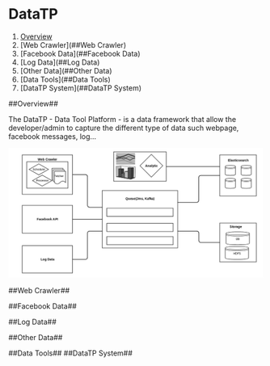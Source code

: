 DataTP
======
1. [Overview](##overview)
2. [Web Crawler](##Web Crawler)
3. [Facebook Data](##Facebook Data)
4. [Log Data](##Log Data)
5. [Other Data](##Other Data)
6. [Data Tools](##Data Tools)
7. [DataTP System](##DataTP System)

##Overview##

The DataTP - Data Tool Platform - is a data framework that allow the developer/admin to capture the different type of data such webpage, facebook messages, log...

![Overview](docs/images/datatp_overview.png "DataTP")

##Web Crawler##

##Facebook Data##

##Log Data##

##Other Data##

##Data Tools##
##DataTP System##
